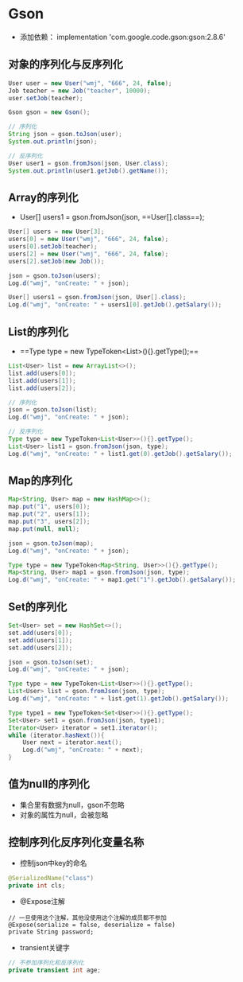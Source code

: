 # Gson

- 添加依赖： implementation 'com.google.code.gson:gson:2.8.6'

## 对象的序列化与反序列化

```java
User user = new User("wmj", "666", 24, false);
Job teacher = new Job("teacher", 10000);
user.setJob(teacher);

Gson gson = new Gson();

// 序列化
String json = gson.toJson(user);
System.out.println(json);

// 反序列化
User user1 = gson.fromJson(json, User.class);
System.out.println(user1.getJob().getName());
```

## Array的序列化

- User[] users1 = gson.fromJson(json, ==User[].class==);

```java
User[] users = new User[3];
users[0] = new User("wmj", "666", 24, false);
users[0].setJob(teacher);
users[2] = new User("wmj", "666", 24, false);
users[2].setJob(new Job());

json = gson.toJson(users);
Log.d("wmj", "onCreate: " + json);

User[] users1 = gson.fromJson(json, User[].class);
Log.d("wmj", "onCreate: " + users1[0].getJob().getSalary());
```

## List的序列化

- ==Type type = new TypeToken<List<User>>(){}.getType();==

```java
List<User> list = new ArrayList<>();
list.add(users[0]);
list.add(users[1]);
list.add(users[2]);

// 序列化
json = gson.toJson(list);
Log.d("wmj", "onCreate: " + json);

// 反序列化
Type type = new TypeToken<List<User>>(){}.getType();
List<User> list1 = gson.fromJson(json, type);
Log.d("wmj", "onCreate: " + list1.get(0).getJob().getSalary());
```

## Map的序列化

```java
Map<String, User> map = new HashMap<>();
map.put("1", users[0]);
map.put("2", users[1]);
map.put("3", users[2]);
map.put(null, null);

json = gson.toJson(map);
Log.d("wmj", "onCreate: " + json);

Type type = new TypeToken<Map<String, User>>(){}.getType();
Map<String, User> map1 = gson.fromJson(json, type);
Log.d("wmj", "onCreate: " + map1.get("1").getJob().getSalary());
```

## Set的序列化

```java
Set<User> set = new HashSet<>();
set.add(users[0]);
set.add(users[1]);
set.add(users[2]);

json = gson.toJson(set);
Log.d("wmj", "onCreate: " + json);

Type type = new TypeToken<List<User>>(){}.getType();
List<User> list = gson.fromJson(json, type);
Log.d("wmj", "onCreate: " + list.get(1).getJob().getSalary());

Type type1 = new TypeToken<Set<User>>(){}.getType();
Set<User> set1 = gson.fromJson(json, type1);
Iterator<User> iterator = set1.iterator();
while (iterator.hasNext()){
    User next = iterator.next();
    Log.d("wmj", "onCreate: " + next);
}
```

## 值为null的序列化

- 集合里有数据为null，gson不忽略
- 对象的属性为null，会被忽略

## 控制序列化反序列化变量名称

- 控制json中key的命名

```java
@SerializedName("class")
private int cls;
```

- @Expose注解

```
// 一旦使用这个注解，其他没使用这个注解的成员都不参加
@Expose(serialize = false, deserialize = false)
private String password;
```

- transient关键字

```java
// 不参加序列化和反序列化
private transient int age;
```

